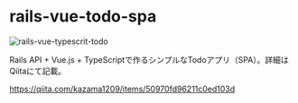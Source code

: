 # rails-vue-todo-spa

![rails-vue-typescrit-todo](https://user-images.githubusercontent.com/51913879/125202706-b7753c80-e2af-11eb-894a-ad859c01335e.gif)

Rails API + Vue.js + TypeScriptで作るシンプルなTodoアプリ（SPA）。詳細はQiitaにて記載。

https://qiita.com/kazama1209/items/50970fd96211c0ed103d
